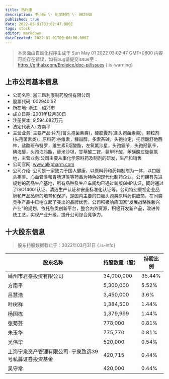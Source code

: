```yaml
---
title: 昂利康
description: 中小板 \- 化学制药 \- 002940
published: true
date: 2022-05-01T03:02:47.000Z
tags: stock
editor: markdown
dateCreated: 2022-01-01T00:00:00.000Z
---
```


> 本页面由自动化程序生成于 Sun May 01 2022 03:02:47 GMT+0800
> 内容可能存在错误，如有bug请提交issue至：https://github.com/Eroleice/doc-pi/issues
{.is-warning}

## 上市公司基本信息
- 公司名称: 浙江昂利康制药股份有限公司
- 股票代码: 002940.SZ
- 所在地: 浙江 - 绍兴市
- 成立日期: 2001年12月30日
- 注册资本: 9,594.682万元
- 法定代表人: 方南平
- 主营业务: 主要产品:片剂(含头孢菌素类)，硬胶囊剂(含头孢菌素类)，颗粒剂(头孢菌素类)，原料药:谷维素，糠甾醇，多索茶碱，头孢拉定，托西酸舒他西林，盐酸班布特罗，维生素E烟酸酯，左氧氟沙星，头孢氨苄，头孢羟氨苄，碘海醇，头孢泊肟酯，替米沙坦，甘草酸二铵，氨甲环酸，苯磺酸左旋氨氯地，主营业务:公司主要从事化学原料药及制剂的研发，生产和销售
- 公司官网: www.alkpharm.com
- 公司介绍: 公司是一家致力于国人健康，以原料药和药物制剂为一体，以口服头孢类、心血管类和胃肠道类等药品为特色的现代化制药企业。公司拥有先进规划的药品生产基地，所有品种及生产车间均已通过新版GMP认证，同时通过了ISO14001认证、清洁生产认证和安全标准化认证等。公司特别重视企业品牌和产品品牌的培育和保护，是国内主要的口服头孢类原料药供应商，在同类竞争产品中已树立起了突出的品牌优势。公司积极响应国家“发展战略性新兴产业”的规划，依托各类创新平台，整合内外资源，积极开发新产品，改进传统工艺，实现产业升级，提升公司综合竞争力。


## 十大股东信息
> 股东持股数据截止于：2022年03月31日
{.is-info}

| 股东名称 | 持股数量（股） | 持股比例 |
| --- | --- | --- |
| 嵊州市君泰投资有限公司 | 34,000,000 | 35.44% |
| 方南平 | 5,300,000 | 5.52% |
| 吕慧浩 | 3,450,000 | 3.6% |
| 叶树祥 | 1,384,500 | 1.44% |
| 杨国栋 | 1,379,999 | 1.44% |
| 张菊芬 | 778,000 | 0.81% |
| 朱玉华 | 775,770 | 0.81% |
| 吴伟华 | 520,000 | 0.54% |
| 上海宁泉资产管理有限公司-宁泉致远39号私募证券投资基金 | 420,715 | 0.44% |
| 吴守常 | 420,000 | 0.44% |





